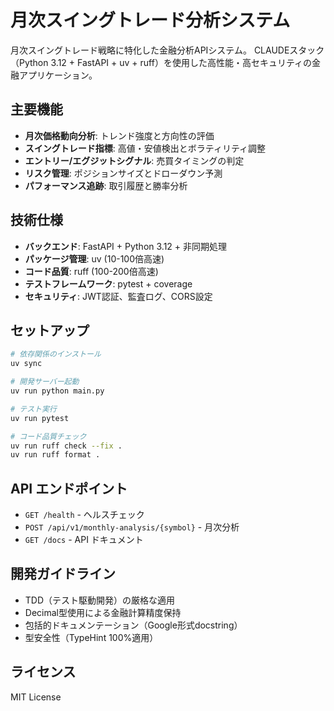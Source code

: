 # 月次スイングトレード分析システム

月次スイングトレード戦略に特化した金融分析APIシステム。
CLAUDEスタック（Python 3.12 + FastAPI + uv + ruff）を使用した高性能・高セキュリティの金融アプリケーション。

## 主要機能

- **月次価格動向分析**: トレンド強度と方向性の評価
- **スイングトレード指標**: 高値・安値検出とボラティリティ調整
- **エントリー/エグジットシグナル**: 売買タイミングの判定
- **リスク管理**: ポジションサイズとドローダウン予測
- **パフォーマンス追跡**: 取引履歴と勝率分析

## 技術仕様

- **バックエンド**: FastAPI + Python 3.12 + 非同期処理
- **パッケージ管理**: uv (10-100倍高速)
- **コード品質**: ruff (100-200倍高速)
- **テストフレームワーク**: pytest + coverage
- **セキュリティ**: JWT認証、監査ログ、CORS設定

## セットアップ

```bash
# 依存関係のインストール
uv sync

# 開発サーバー起動
uv run python main.py

# テスト実行
uv run pytest

# コード品質チェック
uv run ruff check --fix .
uv run ruff format .
```

## API エンドポイント

- `GET /health` - ヘルスチェック
- `POST /api/v1/monthly-analysis/{symbol}` - 月次分析
- `GET /docs` - API ドキュメント

## 開発ガイドライン

- TDD（テスト駆動開発）の厳格な適用
- Decimal型使用による金融計算精度保持
- 包括的ドキュメンテーション（Google形式docstring）
- 型安全性（TypeHint 100%適用）

## ライセンス

MIT License